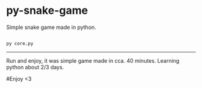 # py-snake-game
 Simple snake game made in python.

```py

py core.py

```


---


Run and enjoy, it was simple game made in cca. 40 minutes.
Learning python about 2/3 days.

#Enjoy <3